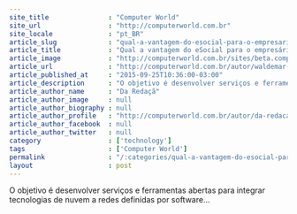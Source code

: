 ```yaml
---
site_title               : "Computer World"
site_url                 : "http://computerworld.com.br"
site_locale              : "pt_BR"
article_slug             : "qual-a-vantagem-do-esocial-para-o-empresario-trabalhador-e-governo"
article_title            : "Qual a vantagem do eSocial para o empresário, trabalhador e governo?"
article_image            : "http://computerworld.com.br/sites/beta.computerworld.com.br/files/news_articles/cerebro_circuitos.png"
article_url              : "http://computerworld.com.br/autor/waldemar-celes"
article_published_at     : "2015-09-25T10:36:00-03:00"
article_description      : "O objetivo é desenvolver serviços e ferramentas abertas para integrar tecnologias de nuvem a redes definidas por software..."
article_author_name      : "Da Redaçã"
article_author_image     : null
article_author_biography : null
article_author_profile   : "http://computerworld.com.br/autor/da-redacao"
article_author_facebook  : null
article_author_twitter   : null
category                 : ['technology']
tags                     : ['Computer World']
permalink                : "/:categories/qual-a-vantagem-do-esocial-para-o-empresario-trabalhador-e-governo/"
layout                   : post
---
```


O objetivo é desenvolver serviços e ferramentas abertas para integrar tecnologias de nuvem a redes definidas por software...
